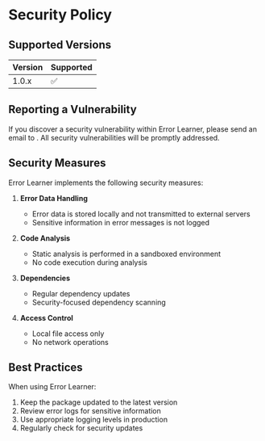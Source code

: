 # Security Policy

## Supported Versions

| Version | Supported          |
| ------- | ------------------ |
| 1.0.x   | :white_check_mark: |

## Reporting a Vulnerability

If you discover a security vulnerability within Error Learner, please send an email to . All security vulnerabilities will be promptly addressed.

## Security Measures

Error Learner implements the following security measures:

1. **Error Data Handling**
   - Error data is stored locally and not transmitted to external servers
   - Sensitive information in error messages is not logged

2. **Code Analysis**
   - Static analysis is performed in a sandboxed environment
   - No code execution during analysis

3. **Dependencies**
   - Regular dependency updates
   - Security-focused dependency scanning

4. **Access Control**
   - Local file access only
   - No network operations

## Best Practices

When using Error Learner:

1. Keep the package updated to the latest version
2. Review error logs for sensitive information
3. Use appropriate logging levels in production
4. Regularly check for security updates 
